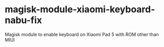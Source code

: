 # magisk-module-xiaomi-keyboard-nabu-fix
Magisk module to enable keyboard on Xiaomi Pad 5 with ROM other than MIUI
